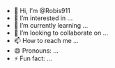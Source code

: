 - 👋 Hi, I’m @Robis911
- 👀 I’m interested in ...
- 🌱 I’m currently learning ...
- 💞️ I’m looking to collaborate on ...
- 📫 How to reach me ...
- 😄 Pronouns: ...
- ⚡ Fun fact: ...

<!---
Robis911/Robis911 is a ✨ special ✨ repository because its `README.md` (this file) appears on your GitHub profile.
You can click the Preview link to take a look at your changes.

import requests
import json
import re
import time
import base64

player_id = "YOUR_PLAYER_ID"
level_id = "YOUR_LEVEL_ID"

session = requests.Session()

headers = {
    'User-Agent': 'King-com-user-mobile-api/internal-testing-20130905-1022 exp=0 session=4703410213112111500',
    'X-Supersonic-App-Id': 'com.king.candycrushsaga',
    'X-Supersonic-App-Version': '1.58.0.3',
    'X-Supersonic-User-Id': player_id,
    'Content-Type': 'application/json'
}

def get_level():
    url = f'https://ccs-api-useast1.king.com:443/levels/{level_id}?exclude_episodes=false'
    response = session.get(url, headers=headers)
    return response.json()

def send_move(move):
    url = 'https://ccs-api-useast1.king.com:443/v3/sessions/active'
    data = json.dumps({
        'requests': [{
            'type': 'move',
            'move': move
        }]
    })
    response = session.post(url, data=data, headers=headers)
    return response.json()

def crack_level():
    level = get_level()
    columns = level['columns']
    rows = level['rows']
    max_score = level['max_score']
    max_score_achieved = 0

    board = []
    for row in range(rows):
        board.append([])
        for column in range(columns):
            board[row].append(' ')

    moves = []
    for row in range(rows):
        for column in range(columns):
            cell = level['cells'][row][column]
            if 'element' in cell:
                board[row][column] = cell['element']
                if cell['is_mine']:
                    moves.append((row, column))

    while max_score_achieved < max_score:
        for move in moves:
            row, column = move
            session.headers.update({'X-Supersonic-Board-Id': level['board_id']})
            response = send_move([row, column])
            new_board = response['sessions'][0]['board']
            for i in range(rows):
                for j in range(columns):
                    if board[i][j] != new_board[i][j]:
                        board = new_board
                        max_score_achieved = response['sessions'][0]['score']
                        break
        time.sleep(0.1)

crack_level()
